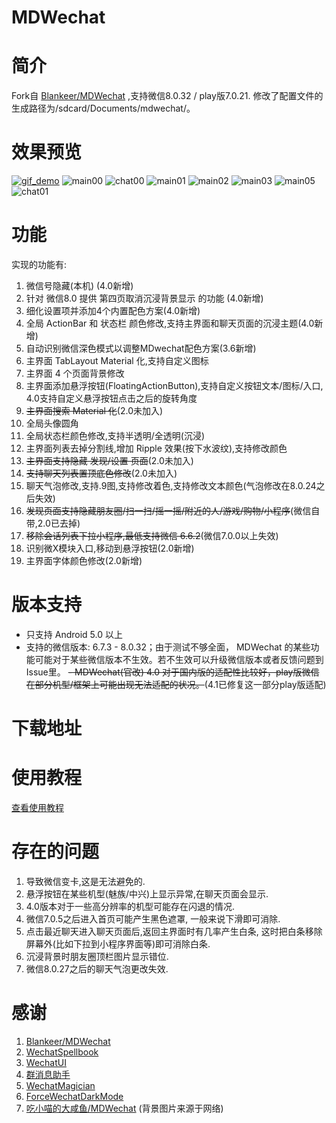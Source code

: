 MDWechat
====
# 简介
 Fork自 [Blankeer/MDWechat](https://github.com/Blankeer/MDWechat) ,支持微信8.0.32 / play版7.0.21. 修改了配置文件的生成路径为/sdcard/Documents/mdwechat/。

# 效果预览
[![gif_demo](https://z3.ax1x.com/2021/03/24/6bOQKJ.gif)](https://imgtu.com/i/6bOQKJ)
![main00](https://gitee.com/JoshCai/MDWechat/raw/v4.0/image/main00.png)
![chat00](https://gitee.com/JoshCai/MDWechat/raw/v4.0/image/chat00.png)
![main01](https://gitee.com/JoshCai/MDWechat/raw/v4.0/image/main01.png)
![main02](https://gitee.com/JoshCai/MDWechat/raw/v4.0/image/main02.png)
![main03](https://gitee.com/JoshCai/MDWechat/raw/v4.0/image/main03.png)
![main05](https://gitee.com/JoshCai/MDWechat/raw/v4.0/image/main05.png)
![chat01](https://gitee.com/JoshCai/MDWechat/raw/v4.0/image/chat01.png)

# 功能
实现的功能有:
1. 微信号隐藏(本机) (4.0新增)
2. 针对 微信8.0 提供 第四页取消沉浸背景显示 的功能 (4.0新增)
3. 细化设置项并添加4个内置配色方案(4.0新增)
4. 全局 ActionBar 和 状态栏 颜色修改,支持主界面和聊天页面的沉浸主题(4.0新增)
5. 自动识别微信深色模式以调整MDwechat配色方案(3.6新增)
6. 主界面 TabLayout Material 化,支持自定义图标
7. 主界面 4 个页面背景修改
8. 主界面添加悬浮按钮(FloatingActionButton),支持自定义按钮文本/图标/入口, 4.0支持自定义悬浮按钮点击之后的旋转角度
9. ~~主界面搜索 Material 化~~(2.0未加入)
10. 全局头像圆角
11. 全局状态栏颜色修改,支持半透明/全透明(沉浸)
12. 主界面列表去掉分割线,增加 Ripple 效果(按下水波纹),支持修改颜色
13. ~~主界面支持隐藏 发现/设置 页面~~(2.0未加入)
14. ~~支持聊天列表置顶底色修改~~(2.0未加入)
15. 聊天气泡修改,支持.9图,支持修改着色,支持修改文本颜色(气泡修改在8.0.24之后失效)
16. ~~发现页面支持隐藏朋友圈/扫一扫/摇一摇/附近的人/游戏/购物/小程序~~(微信自带,2.0已去掉)
17. ~~移除会话列表下拉小程序,最低支持微信 6.6.2~~(微信7.0.0以上失效)
18. 识别微X模块入口,移动到悬浮按钮(2.0新增)
19. 主界面字体颜色修改(2.0新增)

# 版本支持
- 只支持 Android 5.0 以上
- 支持的微信版本: 6.7.3 - 8.0.32；由于测试不够全面， MDWechat 的某些功能可能对于某些微信版本不生效。若不生效可以升级微信版本或者反馈问题到Issue里。
~~- MDWechat(官改) 4.0 对于国内版的适配性比较好，play版微信在部分机型/框架上可能出现无法适配的状况。~~(4.1已修复这一部分play版适配)

# 下载地址


# 使用教程
[查看使用教程](https://gitee.com/JoshCai/MDWechat/wikis/?sort_id=2158198)

# 存在的问题
1. 导致微信变卡,这是无法避免的.
2. 悬浮按钮在某些机型(魅族/中兴)上显示异常,在聊天页面会显示.
3. 4.0版本对于一些高分辨率的机型可能存在闪退的情况.
4. 微信7.0.5之后进入首页可能产生黑色遮罩, 一般来说下滑即可消除.
5. 点击最近聊天进入聊天页面后,返回主界面时有几率产生白条, 这时把白条移除屏幕外(比如下拉到小程序界面等)即可消除白条.
6. 沉浸背景时朋友圈顶栏图片显示错位.
7. 微信8.0.27之后的聊天气泡更改失效.

# 感谢
1. [Blankeer/MDWechat](https://github.com/Blankeer/MDWechat)
2. [WechatSpellbook](https://github.com/Gh0u1L5/WechatSpellbook)
3. [WechatUI](https://www.coolapk.com/apk/ce.hesh.wechatUI)
4. [群消息助手](https://github.com/zhudongya123/WechatChatroomHelper)
5. [WechatMagician](https://github.com/Gh0u1L5/WechatMagician)
6. [ForceWechatDarkMode](https://github.com/chouqibao/ForceWechatDarkMode)
7. [吃小喵的大咸鱼/MDWechat](https://gitee.com/JoshCai/MDWechat)
(背景图片来源于网络)


